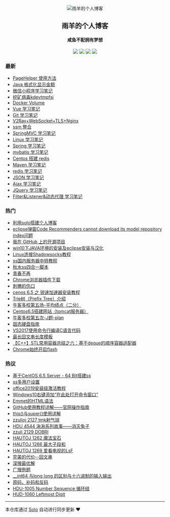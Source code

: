 <p align="center"><img alt="雨羊的个人博客" src="https://static.b3log.org/images/brand/solo-32.png"></p><h2 align="center">
雨羊的个人博客
</h2>

<h4 align="center">咸鱼不配拥有梦想</h4>
<p align="center"><a title="雨羊的个人博客" target="_blank" href="https://github.com/Rainsheep/solo-blog"><img src="https://img.shields.io/github/last-commit/Rainsheep/solo-blog.svg?style=flat-square&color=FF9900"></a>
<a title="GitHub repo size in bytes" target="_blank" href="https://github.com/Rainsheep/solo-blog"><img src="https://img.shields.io/github/repo-size/Rainsheep/solo-blog.svg?style=flat-square"></a>
<a title="Solo Version" target="_blank" href="https://github.com/88250/solo/releases"><img src="https://img.shields.io/badge/solo-4.1.0-f1e05a.svg?style=flat-square&color=blueviolet"></a>
<a title="Hits" target="_blank" href="https://github.com/88250/hits"><img src="https://hits.b3log.org/Rainsheep/solo-blog.svg"></a></p>

### 最新

* [PageHelper 使用方法](https://www.rainsheep.cn/articles/2020/03/31/1585595975549.html)
* [Java 格式化显示金额](https://www.rainsheep.cn/articles/2020/03/31/1585591249751.html)
* [微信小程序学习笔记](https://www.rainsheep.cn/articles/2020/03/27/1585322624228.html)
* [挖矿病毒kdevtmpfsi](https://www.rainsheep.cn/articles/2020/03/24/1585042584843.html)
* [Docker Volume](https://www.rainsheep.cn/articles/2020/03/24/1585040770531.html)
* [Vue 学习笔记](https://www.rainsheep.cn/articles/2020/03/18/1584528972534.html)
* [Git 学习笔记](https://www.rainsheep.cn/articles/2020/03/13/1584091376522.html)
* [V2Ray+WebSocket+TLS+Nginx](https://www.rainsheep.cn/articles/2020/03/11/1583901747768.html)
* [ssm 整合](https://www.rainsheep.cn/articles/2020/03/11/1583867371280.html)
* [SpringMVC 学习笔记](https://www.rainsheep.cn/articles/2020/03/10/1583771477763.html)
* [Linux 学习笔记](https://www.rainsheep.cn/articles/2020/03/09/1583763466425.html)
* [Spring 学习笔记](https://www.rainsheep.cn/articles/2020/03/08/1583653357274.html)
* [mybatis 学习笔记](https://www.rainsheep.cn/articles/2020/03/06/1583434614785.html)
* [Centos 搭建 redis](https://www.rainsheep.cn/articles/2020/03/02/1583150597818.html)
* [Maven 学习笔记](https://www.rainsheep.cn/articles/2020/03/01/1583043885121.html)
* [redis 学习笔记](https://www.rainsheep.cn/articles/2020/03/01/1582997924952.html)
* [JSON 学习笔记](https://www.rainsheep.cn/articles/2020/02/29/1582959918244.html)
* [Ajax 学习笔记](https://www.rainsheep.cn/articles/2020/02/29/1582959858110.html)
* [JQuery 学习笔记](https://www.rainsheep.cn/articles/2020/02/29/1582911792906.html)
* [Filter&Listener&动态代理 学习笔记](https://www.rainsheep.cn/articles/2020/02/28/1582828003127.html)

### 热门

* [利用solo搭建个人博客](https://www.rainsheep.cn/articles/2019/11/26/1574768448759.html)
* [eclipse弹窗Code Recommenders cannot download its model repository index问题](https://www.rainsheep.cn/articles/2019/12/26/1577347094403.html)
* [我在 GitHub 上的开源项目](https://www.rainsheep.cn/my-github-repos)
* [win10下JAVA环境的安装及eclipse安装与汉化](https://www.rainsheep.cn/articles/2019/12/03/1575384194057.html)
* [Linux连接Shadowsocks教程](https://www.rainsheep.cn/articles/2019/11/27/1574834487620.html)
* [ ss国内服务器中转教程](https://www.rainsheep.cn/articles/2019/11/27/1574832516527.html)
* [秋水ss四合一脚本](https://www.rainsheep.cn/articles/2019/12/03/1575384979104.html)
* [青春不再](https://www.rainsheep.cn/articles/2019/12/06/1575562594149.html)
* [Chrome浏览器插件下载](https://www.rainsheep.cn/articles/2019/12/12/1576159594449.html)
* [刺猬的伤口](https://www.rainsheep.cn/articles/2019/12/15/1576347876719.html)
* [cenos 6.5 之 锐速加速器安装教程](https://www.rainsheep.cn/articles/2019/12/02/1575297653373.html)
* [Trie树（Prefix Tree）介绍](https://www.rainsheep.cn/articles/2019/12/03/1575379107462.html)
* [ 牛客多校第五场-平均绩点（二分）](https://www.rainsheep.cn/articles/2019/12/03/1575384407094.html)
* [Centos6.5搭建网站（tomcat服务器）](https://www.rainsheep.cn/articles/2019/12/02/1575295932463.html)
* [牛客多校第五次-J题-plan](https://www.rainsheep.cn/articles/2019/12/03/1575384722059.html)
* [固态硬盘指南](https://www.rainsheep.cn/articles/2019/12/16/1576504667021.html)
* [VS2017使用命令行编译C语言代码](https://www.rainsheep.cn/articles/2019/12/03/1575342765204.html)
* [ 最长回文串长度模板](https://www.rainsheep.cn/articles/2019/12/03/1575378105229.html)
* [【C++】STL常用容器总结之六：基于deque的顺序容器适配器](https://www.rainsheep.cn/articles/2019/12/03/1575383105229.html)
* [Chrome始终开启flash](https://www.rainsheep.cn/articles/2019/12/11/1576047589725.html)

### 热议

* [基于CentOS 6.5 Server - 64 Bit搭建ss](https://www.rainsheep.cn/articles/2019/12/02/1575296686709.html)
* [ss多用户设置](https://www.rainsheep.cn/articles/2019/12/02/1575297082354.html)
* [office2019安装级激活教程](https://www.rainsheep.cn/articles/2019/12/02/1575297996107.html)
* [Windows10右键添加“在此处打开命令窗口”](https://www.rainsheep.cn/articles/2019/12/03/1575342092041.html)
* [Emmet的HTML语法](https://www.rainsheep.cn/articles/2019/12/03/1575342660935.html)
* [GitHub使用教程详解——官网操作指南](https://www.rainsheep.cn/articles/2019/12/03/1575344137526.html)
* [this()与super()使用详解](https://www.rainsheep.cn/articles/2019/12/03/1575345084763.html)
* [zzulioj 2127 tmk射气球](https://www.rainsheep.cn/articles/2019/12/03/1575345658197.html)
* [HDU 4544 湫湫系列故事——消灭兔子](https://www.rainsheep.cn/articles/2019/12/03/1575345854198.html)
* [zzuli 2129 DOBRI](https://www.rainsheep.cn/articles/2019/12/03/1575346502036.html)
* [HAUTOJ 1262 魔法宝石](https://www.rainsheep.cn/articles/2019/12/03/1575346620240.html)
* [HAUTOJ 1266 最大子段和](https://www.rainsheep.cn/articles/2019/12/03/1575346785207.html)
* [HAUTOJ 1269 爱看电视的LsF](https://www.rainsheep.cn/articles/2019/12/03/1575346917311.html)
* [完美的代价--回文串](https://www.rainsheep.cn/articles/2019/12/03/1575347043247.html)
* [深搜最优解](https://www.rainsheep.cn/articles/2019/12/03/1575347098939.html)
* [广搜例题](https://www.rainsheep.cn/articles/2019/12/03/1575347163169.html)
* [__int64 与long long 的区别与十六进制的输入输出](https://www.rainsheep.cn/articles/2019/12/03/1575347217268.html)
* [原码，补码和反码](https://www.rainsheep.cn/articles/2019/12/03/1575347249208.html)
* [HDU-1005 Number Sequence 循环结](https://www.rainsheep.cn/articles/2019/12/03/1575347335905.html)
* [HUD-1060 Leftmost Digit](https://www.rainsheep.cn/articles/2019/12/03/1575347380440.html)

---

本仓库通过 [Solo](https://github.com/88250/solo) 自动进行同步更新 ❤️ 